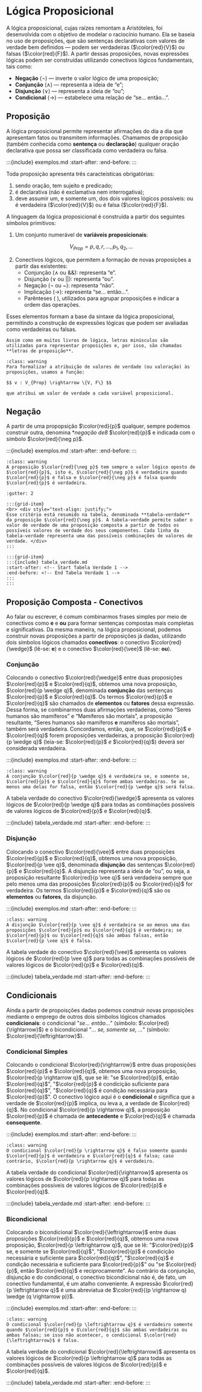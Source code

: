 # Lógica Proposicional

A lógica proposicional, cujas raízes remontam a Aristóteles, foi desenvolvida com o objetivo de modelar o raciocínio humano. Ela se baseia no uso de proposições, que são sentenças declarativas com valores de verdade bem definidos — podem ser verdadeiras ($\color{red}{V}$) ou falsas  ($\color{red}{F}$). A partir dessas proposições, novas expressões lógicas podem ser construídas utilizando conectivos lógicos fundamentais, tais como:

- **Negação** ($\neg$) — inverte o valor lógico de uma proposição; 
- **Conjunção** ($\wedge$) — representa a ideia de “e”; 
- **Disjunção** ($\vee$) — representa a ideia de “ou”; 
- **Condicional** ($\rightarrow$) — estabelece uma relação de “se… então…”. 

## Proposição

A lógica proposicional permite representar afirmações do dia a dia que apresentam fatos ou transmitem informações. Chamamos de proposição (também conhecida como **sentença** ou **declaração**) qualquer oração declarativa que possa ser classificada como verdadeira ou falsa. 

:::{include} exemplos.md
:start-after: <!-- Start Exemplo 1.1 -->
:end-before: <!-- End Exemplo 1.1 -->
:::

Toda proposição apresenta três caracteísticas obrigatórias:

1. sendo oração, tem sujeito e predicado;
2. é declarativa (não é exclamativa nem interrogativa);
3. deve assumir um, e somente um, dos dois valores lógicos possíveis: ou é verdadeira  ($\color{red}{V}$) ou é falsa  ($\color{red}{F}$).

A linguagem da lógica proposicional é construída a partir dos seguintes símbolos primitivos:

1. Um conjunto numerável de **variáveis proposicionais**:

$$V_{Prop} = p, q, r, \dots, p_{1}, q_{2}, \dots$$

2. Conectivos lógicos, que permitem a formação de novas proposições a partir das existentes:
    - Conjunção ($\wedge$ ou $\&\&$): representa “e”.
    - Disjunção ($\vee$ ou $||$): representa “ou”.
    - Negação ($\neg$ ou ~): representa “não”.
    - Implicação ($\rightarrow$): representa “se… então…”.
    - Parênteses ( ), utilizados para agrupar proposições e indicar a ordem das operações.

Esses elementos formam a base da sintaxe da lógica proposicional, permitindo a construção de expressões lógicas que podem ser avaliadas como verdadeiras ou falsas. 

```{admonition} Observação!
Assim como em muitos livros de lógica, letras minúsculas são utilizadas para representar proposições e, por isso, são chamadas **letras de proposição**.  
```

````{admonition} Atenção!
:class: warning
Para formalizar a atribuição de valores de verdade (ou valoração) às proposições, usamos a função:  
  
$$ v : V_{Prop} \rightarrow \{V, F\} $$
  
que atribui um valor de verdade a cada variável proposicional.
````

## Negação

A partir de uma propopsição $\color{red}{p}$ qualquer, sempre podemos construir outra, denomina **negação de8* $\color{red}{p}$ e indicada com o símbolo $\color{red}{\neg p}$.

:::{include} exemplos.md
:start-after: <!-- Start Exemplo 1.2 -->
:end-before: <!-- End Exemplo 1.2 -->
:::

```{admonition} Atenção!
:class: warning
A proposição $\color{red}{\neg p}$ tem sempre o valor lógico oposto de $\color{red}{p}$, isto é, $\color{red}{\neg p}$ é verdadeira quando $\color{red}{p}$ é falsa e $\color{red}{\neg p}$ é falsa quando $\color{red}{p}$ é verdadeira.
```

```{grid}
:gutter: 2

:::{grid-item}
<br> <div style="text-align: justify;">
Esse critério está resumido na tabela, denominada **tabela-verdade** da proposição $\color{red}{\neg p}$. A tabela-verdade permite saber o valor de verdade de uma proposição composta a partir de todos os possíveis valores de verdade dos seus componentes. Cada linha da tabela-verdade representa uma das possíveis combinações de valores de verdade. </div>
:::

:::{grid-item}
:::{include} tabela_verdade.md
:start-after: <!-- Start Tabela Verdade 1 -->
:end-before: <!-- End Tabela Verdade 1 -->
:::
:::
```


## Proposição Composta - Conectivos

Ao falar ou escrever, é comum combinarmos frases simples por meio de conectivos como **e** e **ou** para formar sentenças compostas mais completas e significativas. Da mesma maneira, na lógica proposicional, podemos construir novas proposições a partir de proposições já dadas, utilizando dois símbolos lógicos chamados **conectivos**: o conectivo $\color{red}{\wedge}$ (lê-se: **e**) e o conectivo $\color{red}{\vee}$ (lê-se: **ou**).


### Conjunção 

Colocando o conectivo $\color{red}{\wedge}$ entre duas proposições $\color{red}{p}$ e $\color{red}{q}$, obtemos uma nova proposição, $\color{red}{p \wedge q}$, denominada **conjunção** das sentenças $\color{red}{p}$ e $\color{red}{q}$. Os termos $\color{red}{p}$ e $\color{red}{q}$ são chamados de **elementos** ou **fatores** dessa expressão. Dessa forma, se combinarmos duas afirmações verdadeiras, como “Seres humanos são mamíferos” e “Mamíferos são mortais”, a proposição resultante, “Seres humanos são mamíferos **e** mamíferos são mortais”, também será verdadeira. Concordamos, então, que, se $\color{red}{p}$ e $\color{red}{q}$ forem proposições verdadeiras, a proposição $\color{red}{p \wedge q}$ (leia-se: $\color{red}{p}$ *e* $\color{red}{q}$) deverá ser considerada verdadeira.

:::{include} exemplos.md
:start-after: <!-- Start Exemplo 1.3 -->
:end-before: <!-- End Exemplo 1.3 -->
:::

```{admonition} Atenção!
:class: warning
A conjunção $\color{red}{p \wedge q}$ é verdadeira se, e somente se, $\color{red}{p}$ e $\color{red}{q}$ forem ambas verdadeiras. Se ao menos uma delas for falsa, então $\color{red}{p \wedge q}$ será falsa.  
```

A tabela verdade do conectivo $\color{red}{\wedge}$ apresenta os valores lógicos de $\color{red}{p \wedge q}$ para todas as combinações possíveis de valores lógicos de $\color{red}{p}$ e $\color{red}{q}$.


:::{include} tabela_verdade.md
:start-after: <!-- Start Tabela Verdade 2 -->
:end-before: <!-- End Tabela Verdade 2 -->
:::


### Disjunção

Colocando o conectivo $\color{red}{\vee}$ entre duas proposições $\color{red}{p}$ e $\color{red}{q}$, obtemos uma nova proposição, $\color{red}{p \vee q}$, denominada **disjunção** das sentenças $\color{red}{p}$ e $\color{red}{q}$. A disjunção representa a ideia de “ou”, ou seja, a proposição resultante $\color{red}{p \vee q}$ será verdadeira sempre que pelo menos uma das proposições $\color{red}{p}$ ou $\color{red}{q}$ for verdadeira. Os termos $\color{red}{p}$ e $\color{red}{q}$ são os **elementos** ou **fatores**, da disjunção. 

:::{include} exemplos.md
:start-after: <!-- Start Exemplo 1.4 -->
:end-before: <!-- End Exemplo 1.4 -->
:::

```{admonition} Atenção!
:class: warning
A disjunção $\color{red}{p \vee q}$ é verdadeira se ao menos uma das proposições $\color{red}{p}$ ou $\color{red}{q}$ é verdadeira; se $\color{red}{p}$ ou $\color{red}{q}$ são ambas falsas, então $\color{red}{p \vee q}$ é falsa.
```

A tabela verdade do conectivo $\color{red}{\vee}$ apresenta os valores lógicos de $\color{red}{p \vee q}$ para todas as combinações possíveis de valores lógicos de $\color{red}{p}$ e $\color{red}{q}$.

:::{include} tabela_verdade.md
:start-after: <!-- Start Tabela Verdade 3 -->
:end-before: <!-- End Tabela Verdade 3 -->
:::

## Condicionais

Ainda a partir de propoisções dadas podemos construir novas proposições mediante o emprego de outros dois símbolos lógicos chamados **condicionais**: o condicional "*se... então...*" (símbolo: $\color{red}{\rightarrow}$) e o bicondicional "*... se, somente se, ...*" (símbolo: $\color{red}{\leftrightarrow}$).

### Condicional Simples

Colocando o condicional $\color{red}{\rightarrow}$ entre duas proposições $\color{red}{p}$ e $\color{red}{q}$, obtemos uma nova proposição, $\color{red}{p \rightarrow q}$, que se lê: "se $\color{red}{p}$, então $\color{red}{q}$", "$\color{red}{p}$ é condicição suficiente para $\color{red}{q}$", "$\color{red}{q}$ é condição necessária para $\color{red}{p}$". O conectivo lógico aqui é o **condicional** e significa que a verdade de $\color{red}{p}$ implica, ou leva a, a verdade de $\color{red}{q}$. No condicional $\color{red}{p \rightarrow q}$, a proposição $\color{red}{p}$ é chamada de **antecedente** e $\color{red}{q}$ é chamada **consequente**.

:::{include} exemplos.md
:start-after: <!-- Start Exemplo 1.5 -->
:end-before: <!-- End Exemplo 1.5 -->
:::

```{admonition} Atenção!
:class: warning
O condicional $\color{red}{p \rightarrow q}$ é falso somente quando $\color{red}{p}$ é verdadeira e $\color{red}{q}$ é falsa; caso contrário, $\color{red}{p \rightarrow q}$ é verdadeiro.
```

A tabela verdade do condicional $\color{red}{\rightarrow}$ apresenta os valores lógicos de $\color{red}{p \rightarrow q}$ para todas as combinações possíveis de valores lógicos de $\color{red}{p}$ e $\color{red}{q}$.

:::{include} tabela_verdade.md
:start-after: <!-- Start Tabela Verdade 4 -->
:end-before: <!-- End Tabela Verdade 4 -->
:::

### Bicondicional

Colocando o bicondicional $\color{red}{\leftrightarrow}$ entre duas proposições $\color{red}{p}$ e $\color{red}{q}$, obtemos uma nova proposição, $\color{red}{p \leftrightarrow q}$, que se lê: "$\color{red}{p}$ se, e somente se $\color{red}{q}$", "$\color{red}{p}$ é condicição necessária e suficiente para $\color{red}{q}$", "$\color{red}{q}$ é condição necessária e suficiente para $\color{red}{p}$" ou "se $\color{red}{p}$, então $\color{red}{q}$ e reciprocamente". Ao contrário da conjunção, disjunção e do condicional, o conectivo bicondicional não é, de fato, um conectivo fundamental, é um atalho conveniente. A expressão $\color{red}{p \leftrightarrow q}$ é uma abreviatua de $\color{red}{(p \rightarrow q) \wedge (q \rightarrow p)}$.

:::{include} exemplos.md
:start-after: <!-- Start Exemplo 1.6 -->
:end-before: <!-- End Exemplo 1.6 -->
:::


```{admonition} Atenção!
:class: warning
O condicional $\color{red}{p \leftrightarrow q}$ é verdadeiro somente quando $\color{red}{p}$ e $\color{red}{q}$ são ambas verdadeiras ou ambas falsas; se isso não acontecer, o condicional $\color{red}{\leftrightarrow}$ é falso.
```

A tabela verdade do condicional $\color{red}{\leftrightarrow}$ apresenta os valores lógicos de $\color{red}{p \leftrightarrow q}$ para todas as combinações possíveis de valores lógicos de $\color{red}{p}$ e $\color{red}{q}$.


:::{include} tabela_verdade.md
:start-after: <!-- Start Tabela Verdade 5 -->
:end-before: <!-- End Tabela Verdade 5 -->
:::
